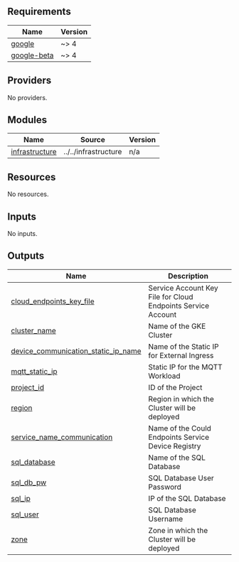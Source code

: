 ## Requirements

| Name | Version |
|------|---------|
| <a name="requirement_google"></a> [google](#requirement\_google) | ~> 4 |
| <a name="requirement_google-beta"></a> [google-beta](#requirement\_google-beta) | ~> 4 |

## Providers

No providers.

## Modules

| Name | Source | Version |
|------|--------|---------|
| <a name="module_infrastructure"></a> [infrastructure](#module\_infrastructure) | ../../infrastructure | n/a |

## Resources

No resources.

## Inputs

No inputs.

## Outputs

| Name | Description |
|------|-------------|
| <a name="output_cloud_endpoints_key_file"></a> [cloud\_endpoints\_key\_file](#output\_cloud\_endpoints\_key\_file) | Service Account Key File for Cloud Endpoints Service Account |
| <a name="output_cluster_name"></a> [cluster\_name](#output\_cluster\_name) | Name of the GKE Cluster |
| <a name="output_device_communication_static_ip_name"></a> [device\_communication\_static\_ip\_name](#output\_device\_communication\_static\_ip\_name) | Name of the Static IP for External Ingress |
| <a name="output_mqtt_static_ip"></a> [mqtt\_static\_ip](#output\_mqtt\_static\_ip) | Static IP for the MQTT Workload |
| <a name="output_project_id"></a> [project\_id](#output\_project\_id) | ID of the Project |
| <a name="output_region"></a> [region](#output\_region) | Region in which the Cluster will be deployed |
| <a name="output_service_name_communication"></a> [service\_name\_communication](#output\_service\_name\_communication) | Name of the Could Endpoints Service Device Registry |
| <a name="output_sql_database"></a> [sql\_database](#output\_sql\_database) | Name of the SQL Database |
| <a name="output_sql_db_pw"></a> [sql\_db\_pw](#output\_sql\_db\_pw) | SQL Database User Password |
| <a name="output_sql_ip"></a> [sql\_ip](#output\_sql\_ip) | IP of the SQL Database |
| <a name="output_sql_user"></a> [sql\_user](#output\_sql\_user) | SQL Database Username |
| <a name="output_zone"></a> [zone](#output\_zone) | Zone in which the Cluster will be deployed |

